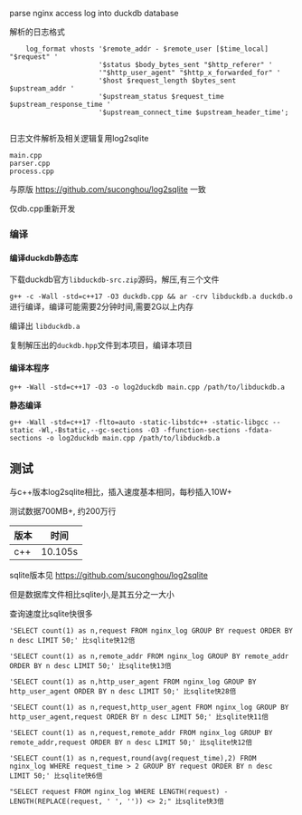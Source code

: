 parse nginx access log into duckdb database

解析的日志格式
```
    log_format vhosts '$remote_addr - $remote_user [$time_local] "$request" '
                      '$status $body_bytes_sent "$http_referer" '
                      '"$http_user_agent" "$http_x_forwarded_for" '
                      '$host $request_length $bytes_sent $upstream_addr '
                      '$upstream_status $request_time $upstream_response_time '
                      '$upstream_connect_time $upstream_header_time';


```

日志文件解析及相关逻辑复用log2sqlite

```
main.cpp
parser.cpp
process.cpp
```
与原版 https://github.com/suconghou/log2sqlite 一致

仅db.cpp重新开发


### 编译

#### 编译duckdb静态库

下载duckdb官方`libduckdb-src.zip`源码，解压,有三个文件

`g++ -c -Wall -std=c++17 -O3 duckdb.cpp && ar -crv libduckdb.a duckdb.o` 进行编译，编译可能需要2分钟时间,需要2G以上内存

编译出 `libduckdb.a`

复制解压出的`duckdb.hpp`文件到本项目，编译本项目

#### 编译本程序

`g++ -Wall -std=c++17 -O3 -o log2duckdb main.cpp /path/to/libduckdb.a`

**静态编译**

`g++ -Wall -std=c++17 -flto=auto -static-libstdc++ -static-libgcc --static -Wl,-Bstatic,--gc-sections -O3 -ffunction-sections -fdata-sections -o log2duckdb main.cpp /path/to/libduckdb.a`

## 测试

与c++版本log2sqlite相比，插入速度基本相同，每秒插入10W+


测试数据700MB+, 约200万行

| 版本  | 时间  |
| ----- | -------    |
| c++   | 10.105s    |

sqlite版本见 https://github.com/suconghou/log2sqlite

但是数据库文件相比sqlite小,是其五分之一大小

查询速度比sqlite快很多

```
'SELECT count(1) as n,request FROM nginx_log GROUP BY request ORDER BY n desc LIMIT 50;' 比sqlite快12倍

'SELECT count(1) as n,remote_addr FROM nginx_log GROUP BY remote_addr ORDER BY n desc LIMIT 50;' 比sqlite快13倍

'SELECT count(1) as n,http_user_agent FROM nginx_log GROUP BY http_user_agent ORDER BY n desc LIMIT 50;' 比sqlite快28倍

'SELECT count(1) as n,request,http_user_agent FROM nginx_log GROUP BY http_user_agent,request ORDER BY n desc LIMIT 50;' 比sqlite快11倍

'SELECT count(1) as n,request,remote_addr FROM nginx_log GROUP BY remote_addr,request ORDER BY n desc LIMIT 50;' 比sqlite快12倍

'SELECT count(1) as n,request,round(avg(request_time),2) FROM nginx_log WHERE request_time > 2 GROUP BY request ORDER BY n desc LIMIT 50;' 比sqlite快6倍

"SELECT request FROM nginx_log WHERE LENGTH(request) - LENGTH(REPLACE(request, ' ', '')) <> 2;" 比sqlite快3倍

```


